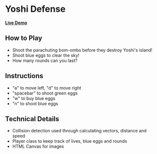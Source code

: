 # Yoshi Defense

**[Live Demo][live-demo]**

[live-demo]: http://yoshiluk.com/yoshi-defense

## How to Play

- Shoot the parachuting bom-ombs before they destroy Yoshi's island!
- Shoot blue eggs to clear the sky!
- How many rounds can you last?


## Instructions

- "a" to move left, "d" to move right
- "spacebar" to shoot green eggs
- "w" to buy blue eggs
- "n" to shoot blue eggs

## Technical Details

- Collision detection used through calculating vectors, distance and speed
- Player class to keep track of lives, blue eggs and rounds
- HTML Canvas for images
